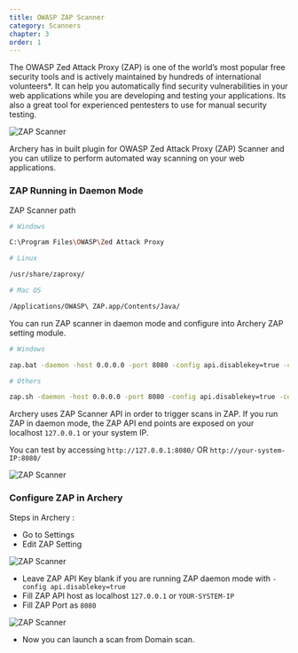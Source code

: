 ```yaml
---
title: OWASP ZAP Scanner
category: Scanners
chapter: 3
order: 1
---
```



The OWASP Zed Attack Proxy (ZAP) is one of the world’s most popular free security tools and is actively maintained by hundreds of international volunteers*. It can help you automatically find security vulnerabilities in your web applications while you are developing and testing your applications. Its also a great tool for experienced pentesters to use for manual security testing.

![ZAP Scanner](/images/screenshots/owaspzap.png)

Archery has in built plugin for OWASP Zed Attack Proxy (ZAP) Scanner and you can utilize to perform automated way scanning on your web applications.

### ZAP Running in Daemon Mode

ZAP Scanner path

```bash
# Windows

C:\Program Files\OWASP\Zed Attack Proxy

# Linux

/usr/share/zaproxy/

# Mac OS

/Applications/OWASP\ ZAP.app/Contents/Java/

```

You can run ZAP scanner in daemon mode and configure into Archery ZAP setting module.

```bash
# Windows

zap.bat -daemon -host 0.0.0.0 -port 8080 -config api.disablekey=true -config api.addrs.addr.name=.* -config api.addrs.addr.regex=true

# Others

zap.sh -daemon -host 0.0.0.0 -port 8080 -config api.disablekey=true -config api.addrs.addr.name=.* -config api.addrs.addr.regex=true
```

Archery uses ZAP Scanner API in order to trigger scans in ZAP. If you run ZAP in daemon mode, the ZAP API end points are exposed on your localhost `127.0.0.1` or your system IP.

You can test by accessing ``` http://127.0.0.1:8080/ ``` OR ``` http://your-system-IP:8080/ ```

![ZAP Scanner](/images/screenshots/zap_api.png)

### Configure ZAP in Archery

Steps in Archery :
 - Go to Settings
 - Edit ZAP Setting

 ![ZAP Scanner](/images/screenshots/edit_zap.png)

 - Leave ZAP API Key blank if you are running ZAP daemon mode with `-config api.disablekey=true`
 - Fill ZAP API host as localhost `127.0.0.1` or `YOUR-SYSTEM-IP`
 - Fill ZAP Port as `8080`

 ![ZAP Scanner](/images/screenshots/zap_api_fill.png)

 - Now you can launch a scan from Domain scan.

